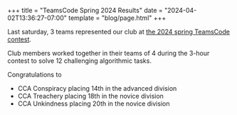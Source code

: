 +++
title = "TeamsCode Spring 2024 Results"
date = "2024-04-02T13:36:27-07:00"
template = "blog/page.html"
+++

Last saturday, 3 teams represented our club at [the 2024 spring TeamsCode contest](https://www.teamscode.org/contests/spring-2024/).

Club members worked together in their teams of 4 during the 3-hour contest to solve 12 challenging algorithmic tasks.

Congratulations to
* CCA Conspiracy placing 14th in the advanced division
* CCA Treachery placing 18th in the novice division
* CCA Unkindness placing 20th in the novice division
